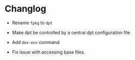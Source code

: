 # Changlog

- Rename `fpkg` to `dpt`

- Make dpt be controlled by a central dpt configuration file

- Add `dev-env` command

- Fix issue with accessing base files.
